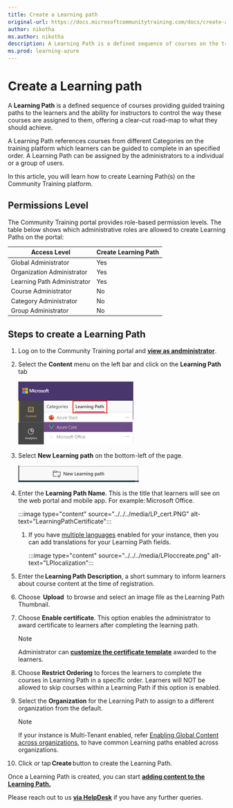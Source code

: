 ```yaml
---
title: Create a Learning path
original-url: https://docs.microsoftcommunitytraining.com/docs/create-a-learning-path
author: nikotha
ms.author: nikotha
description: A Learning Path is a defined sequence of courses on the training platform to administer guided training paths to the learners.
ms.prod: learning-azure
---
```


# Create a Learning path

A **Learning Path** is a defined sequence of courses providing guided training paths to the learners and the ability for instructors to control the way these courses are assigned to them, offering a clear-cut road-map to what they should achieve.

A Learning Path references courses from different Categories on the training platform which learners can be guided to complete in an specified order. A Learning Path can be assigned by the administrators to a individual or a group of users.

In this article, you will learn how to create Learning Path(s) on the Community Training platform.

## Permissions Level

The Community Training portal provides role-based permission levels. The table below shows which administrative roles are allowed to create Learning Paths on the portal:

| Access Level  | Create Learning Path |
| --- | --- |
| Global Administrator | Yes |
| Organization Administrator | Yes |
| Learning Path Administrator | Yes |
| Course Administrator | No |
| Category Administrator | No |
| Group Administrator | No |

## Steps to create a Learning Path

1. Log on to the Community Training portal and [**view as andministrator**](../../../get-started/step-by-step-configuration-guide.md#step-2--switch-to-administrator-view-of-the-portal).

1. Select the **Content** menu on the left bar and click on the  **Learning Path** tab

    ![Content on left bar](../../../media/image%28388%29.png)

1. Select **New Learning path** on the bottom-left of the page.

    ![Select New Learning Path](../../../media/image%28390%29.png)

1. Enter the **Learning Path Name**. This is the title that learners will see on the web portal and mobile app. For example: Microsoft Office.

    :::image type="content" source="../../../media/LP_cert.PNG" alt-text="LearningPathCertificate":::

    1. If you have [multiple languages](../../../settings/customize-languages-for-the-learners-on-the-platform.md#customize-languages-on-the-platform) enabled for your instance, then you can add translations for your Learning Path fields.

        :::image type="content" source="../../../media/LPloccreate.png" alt-text="LPlocalization":::

1. Enter the **Learning Path Description**, a short summary to inform learners about course content at the time of registration.

1. Choose  **Upload**  to browse and select an image file as the Learning Path Thumbnail.

1. Choose **Enable certificate**. This option enables the administrator to award certificate to learners after completing the learning path.

    >[!Note]  
    >Administrator can [**customize the certificate template**](../../../settings/customize-the-certificate-template.md#customize-the-certificate-template-for-the-platform) awarded to the learners.

1. Choose **Restrict Ordering** to forces the learners to complete the courses in Learning Path in a specific order. Learners will NOT be allowed to skip courses within a Learning Path if this option is enabled.

1. Select the **Organization** for the Learning Path to assign to a different organization from the default.

    > [!Note]  
    > If your instance is Multi-Tenant enabled, refer [Enabling Global Content across organizations](../../content-management-overview.md#enabling-global-content-across-organizations), to have common Learning paths enabled across organizations.

1. Click or tap **Create** button to create the Learning Path.

Once a Learning Path is created, you can start [**adding content to the Learning Path.**](add-course-to-a-learning-path.md)


Please reach out to us [**via HelpDesk**](https://aka.ms/cthelpdesk) if you have any further queries.
